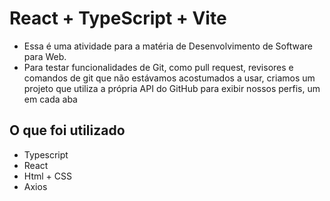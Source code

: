 # React + TypeScript + Vite

- Essa é uma atividade para a matéria de Desenvolvimento de Software para Web.
- Para testar funcionalidades de Git, como pull request, revisores e comandos de git que não estávamos acostumados a usar, criamos um projeto que utiliza a própria API do GitHub para exibir nossos perfis, um em cada aba

## O que foi utilizado
- Typescript
- React
- Html + CSS
- Axios
